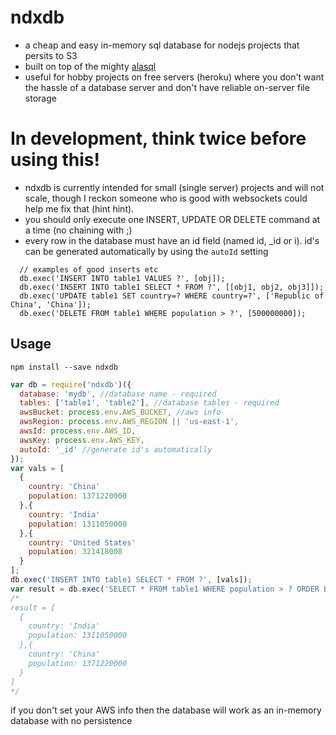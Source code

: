# ndxdb
* a cheap and easy in-memory sql database for nodejs projects that persits to S3 
* built on top of the mighty [alasql](https://github.com/agershun/alasql)
* useful for hobby projects on free servers (heroku) where you don't want the hassle of a database server and don't have reliable on-server file storage 

# In development, think twice before using this!
* ndxdb is currently intended for small (single server) projects and will not scale, though I reckon someone who is good with websockets could help me fix that (hint hint). 
* you should only execute one INSERT, UPDATE OR DELETE command at a time (no chaining with ;) 
* every row in the database must have an id field (named id, _id or i).  id's can be generated automatically by using the `autoId` setting
```
  // examples of good inserts etc
  db.exec('INSERT INTO table1 VALUES ?', [obj]);
  db.exec('INSERT INTO table1 SELECT * FROM ?', [[obj1, obj2, obj3]]);
  db.exec('UPDATE table1 SET country=? WHERE country=?', ['Republic of China', 'China']);
  db.exec('DELETE FROM table1 WHERE population > ?', [500000000]);
```
## Usage
`npm install --save ndxdb`
```javascript
var db = require('ndxdb')({
  database: 'mydb', //database name - required
  tables: ['table1', 'table2'], //database tables - required
  awsBucket: process.env.AWS_BUCKET, //aws info
  awsRegion: process.env.AWS_REGION || 'us-east-1',
  awsId: process.env.AWS_ID,
  awsKey: process.env.AWS_KEY,
  autoId: '_id' //generate id's automatically
});
var vals = [
  {
    country: 'China'
    population: 1371220000
  },{
    country: 'India'
    population: 1311050000
  },{
    country: 'United States'
    population: 321418000
  }
];
db.exec('INSERT INTO table1 SELECT * FROM ?', [vals]);
var result = db.exec('SELECT * FROM table1 WHERE population > ? ORDER BY population ASC', [500000000]);
/*
result = [
  {
    country: 'India'
    population: 1311050000
  },{
    country: 'China'
    population: 1371220000
  }
]
*/
```
if you don't set your AWS info then the database will work as an in-memory database with no persistence
